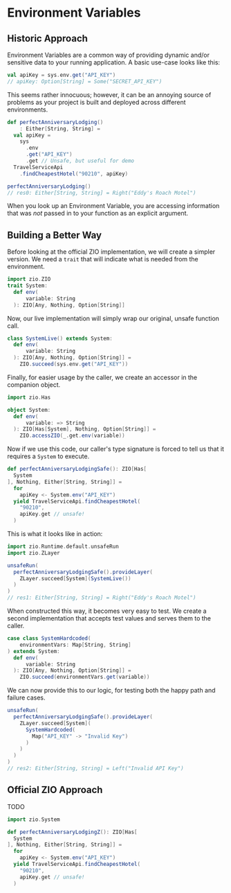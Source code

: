 # Environment Variables

## Historic Approach


Environment Variables are a common way of providing dynamic and/or sensitive data to your running application.
A basic use-case looks like this:

```scala
val apiKey = sys.env.get("API_KEY")
// apiKey: Option[String] = Some("SECRET_API_KEY")
```

This seems rather innocuous; however, it can be an annoying source of problems as your project is built and deployed across different environments.


```scala
def perfectAnniversaryLodging()
    : Either[String, String] =
  val apiKey =
    sys
      .env
      .get("API_KEY")
      .get // Unsafe, but useful for demo
  TravelServiceApi
    .findCheapestHotel("90210", apiKey)

perfectAnniversaryLodging()
// res0: Either[String, String] = Right("Eddy's Roach Motel")
```

When you look up an Environment Variable, you are accessing information that was _not_ passed in to your function as an explicit argument.

## Building a Better Way

Before looking at the official ZIO implementation, we will create a simpler version.
We need a `trait` that will indicate what is needed from the environment.

```scala
import zio.ZIO
trait System:
  def env(
      variable: String
  ): ZIO[Any, Nothing, Option[String]]
```

Now, our live implementation will simply wrap our original, unsafe function call.

```scala
class SystemLive() extends System:
  def env(
      variable: String
  ): ZIO[Any, Nothing, Option[String]] =
    ZIO.succeed(sys.env.get("API_KEY"))
```

Finally, for easier usage by the caller, we create an accessor in the companion object.

```scala
import zio.Has

object System:
  def env(
      variable: => String
  ): ZIO[Has[System], Nothing, Option[String]] =
    ZIO.accessZIO(_.get.env(variable))
```

Now if we use this code, our caller's type signature is forced to tell us that it requires a `System` to execute.

```scala
def perfectAnniversaryLodgingSafe(): ZIO[Has[
  System
], Nothing, Either[String, String]] =
  for
    apiKey <- System.env("API_KEY")
  yield TravelServiceApi.findCheapestHotel(
    "90210",
    apiKey.get // unsafe!
  )
```

This is what it looks like in action:

```scala
import zio.Runtime.default.unsafeRun
import zio.ZLayer

unsafeRun(
  perfectAnniversaryLodgingSafe().provideLayer(
    ZLayer.succeed[System](SystemLive())
  )
)
// res1: Either[String, String] = Right("Eddy's Roach Motel")
```

When constructed this way, it becomes very easy to test.
We create a second implementation that accepts test values and serves them to the caller.

```scala
case class SystemHardcoded(
    environmentVars: Map[String, String]
) extends System:
  def env(
      variable: String
  ): ZIO[Any, Nothing, Option[String]] =
    ZIO.succeed(environmentVars.get(variable))
```

We can now provide this to our logic, for testing both the happy path and failure cases.

```scala
unsafeRun(
  perfectAnniversaryLodgingSafe().provideLayer(
    ZLayer.succeed[System](
      SystemHardcoded(
        Map("API_KEY" -> "Invalid Key")
      )
    )
  )
)
// res2: Either[String, String] = Left("Invalid API Key")
```


## Official ZIO Approach

TODO

```scala
import zio.System

def perfectAnniversaryLodgingZ(): ZIO[Has[
  System
], Nothing, Either[String, String]] =
  for
    apiKey <- System.env("API_KEY")
  yield TravelServiceApi.findCheapestHotel(
    "90210",
    apiKey.get // unsafe!
  )
```